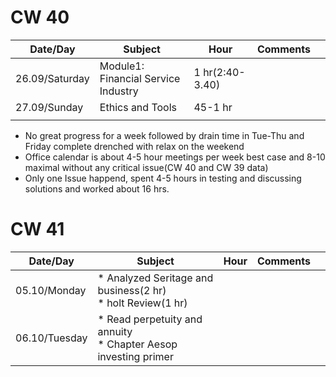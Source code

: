# CW 40

| Date/Day  |  Subject | Hour  |  Comments |   |
|---    |---|---|---|---      |
|   26.09/Saturday    |   Module1: Financial Service Industry| 1 hr(2:40-3.40)  |   |   |
|  27.09/Sunday     |   Ethics and Tools |  45-1 hr |   |   |
|       |   |   |   |   


* No great progress for a week followed by drain time in Tue-Thu and Friday complete drenched with relax on the weekend
* Office calendar is about 4-5 hour meetings per week best case and 8-10 maximal without any critical issue(CW 40 and CW 39 data)
* Only one Issue happend, spent 4-5 hours in testing and discussing solutions and worked about 16 hrs. 

# CW 41

| Date/Day  |  Subject | Hour  |  Comments |   |
|---    |---|---|---|---      |
|   05.10/Monday    |  * Analyzed Seritage and business(2 hr)  <br> * holt Review(1 hr)  |   |   |   |
|  06.10/Tuesday     |  * Read perpetuity and annuity <br> * Chapter Aesop investing primer  |   |   |   |
